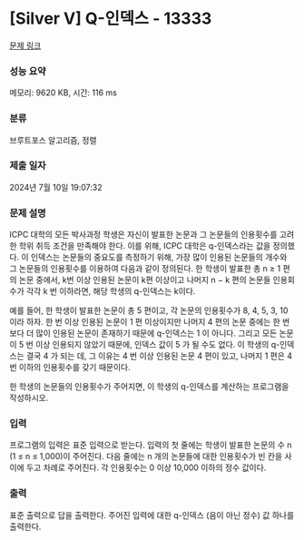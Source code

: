 # [Silver V] Q-인덱스 - 13333 

[문제 링크](https://www.acmicpc.net/problem/13333) 

### 성능 요약

메모리: 9620 KB, 시간: 116 ms

### 분류

브루트포스 알고리즘, 정렬

### 제출 일자

2024년 7월 10일 19:07:32

### 문제 설명

<p>ICPC 대학의 모든 박사과정 학생은 자신이 발표한 논문과 그 논문들의 인용횟수를 고려한 학위 취득 조건을 만족해야 한다. 이를 위해, ICPC 대학은 q-인덱스라는 값을 정의했다. 이 인덱스는 논문들의 중요도를 측정하기 위해, 가장 많이 인용된 논문들의 개수와 그 논문들의 인용횟수를 이용하여 다음과 같이 정의된다. 한 학생이 발표한 총 n ≥ 1 편의 논문 중에서, k번 이상 인용된 논문이 k편 이상이고 나머지 n − k 편의 논문들 인용회수가 각각 k 번 이하라면, 해당 학생의 q-인덱스는 k이다.</p>

<p>예를 들어, 한 학생이 발표한 논문이 총 5 편이고, 각 논문의 인용횟수가 8, 4, 5, 3, 10 이라 하자. 한 번 이상 인용된 논문이 1 편 이상이지만 나머지 4 편의 논문 중에는 한 번 보다 더 많이 인용된 논문이 존재하기 때문에 q-인덱스는 1 이 아니다. 그리고 모든 논문이 5 번 이상 인용되지 않았기 때문에, 인덱스 값이 5 가 될 수도 없다. 이 학생의 q-인덱스는 결국 4 가 되는 데, 그 이유는 4 번 이상 인용된 논문 4 편이 있고, 나머지 1 편은 4 번 이하의 인용횟수를 갖기 때문이다.</p>

<p>한 학생의 논문들의 인용횟수가 주어지면, 이 학생의 q-인덱스를 계산하는 프로그램을 작성하시오.</p>

### 입력 

 <p>프로그램의 입력은 표준 입력으로 받는다. 입력의 첫 줄에는 학생이 발표한 논문의 수 n (1 ≤ n ≤ 1,000)이 주어진다. 다음 줄에는 n 개의 논문들에 대한 인용횟수가 빈 칸을 사이에 두고 차례로 주어진다. 각 인용횟수는 0 이상 10,000 이하의 정수 값이다.</p>

### 출력 

 <p>표준 출력으로 답을 출력한다. 주어진 입력에 대한 q-인덱스 (음이 아닌 정수) 값 하나를 출력한다.</p>

